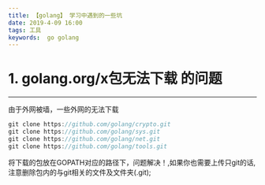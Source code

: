 ```yaml
---
title: 【golang】 学习中遇到的一些坑
date: 2019-4-09 16:00
tags: 工具
keywords:  go golang 
---
```


# 1. golang.org/x包无法下载 的问题
-------------
由于外网被墙，一些外网的无法下载
```js
git clone https://github.com/golang/crypto.git
git clone https://github.com/golang/sys.git
git clone https://github.com/golang/net.git
git clone https://github.com/golang/tools.git
```
将下载的包放在GOPATH对应的路径下，问题解决！,如果你也需要上传只git的话,注意删除包内的与git相关的文件及文件夹(.git);
<!-- more -->
